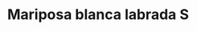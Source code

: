 ---
title: Mariposa blanca labrada S
date: 
draft: false

# descripcion
description : Dije de plata 925 y nácar

materials: Plata 925

color: Plateado y nácar blanco

dimensions: 2,2cm largo

code: 02-25-0626

type: "Dijes"

categories: []

price: $7.580,00

price_eftvo: $6.440,00

# Images
# first image will be shown in the product page
images:
  # - image: "images/path_to_image"
  # La ubicacion de las imagenes es imagenes/Dijes/Dijes.Nácar/02-25-0626-mariposa-blanca-labrada-s
  - image: "./images/dijes/nácar/02-25-0626.JPG"
---
